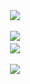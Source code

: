 <div align="center">
  <img src="https://wakatime.com/badge/user/6d995562-ddfb-4800-b420-4230e8d403c8.svg" /> <br><br>
  <img src="https://github-readme-stats.vercel.app/api/wakatime?username=meronemo&layout=compact&theme=discord_old_blurple&langs_count=6">　
  <br>
  <img src="https://github-readme-stats.hackclub.dev/api/wakatime?username=7697&api_domain=hackatime.hackclub.com&&custom_title=Hackatime+Stats&layout=compact&cache_seconds=0&langs_count=6&theme=discord_old_blurple">
  <br><br>
  <img src="https://mazassumnida.wtf/api/generate_badge?boj=csw">
</div>

